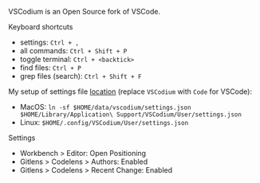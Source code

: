 VSCodium is an Open Source fork of VSCode.

Keyboard shortcuts

* settings: `Ctrl + ,`
* all commands: `Ctrl + Shift + P`
* toggle terminal: `Ctrl + <backtick>`
* find files: `Ctrl + P`
* grep files (search): `Ctrl + Shift + F`

My setup of settings file [location](https://code.visualstudio.com/docs/getstarted/settings#_settings-file-locations) (replace `VSCodium` with `Code` for VSCode):

* MacOS: `ln -sf $HOME/data/vscodium/settings.json $HOME/Library/Application\ Support/VSCodium/User/settings.json`
* Linux: `$HOME/.config/VSCodium/User/settings.json`

Settings

* Workbench > Editor: Open Positioning
* Gitlens > Codelens > Authors: Enabled
* Gitlens > Codelens > Recent Change: Enabled
